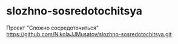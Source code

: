 # slozhno-sosredotochitsya
Проект "Сложно сосредоточиться"
https://github.com/NikolaJJMusatov/slozhno-sosredotochitsya.git
